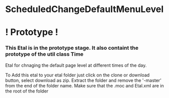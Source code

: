 # ScheduledChangeDefaultMenuLevel

# ! Prototype ! 
### This Etal is in the prototype stage. It also containt the prototype of the util class Time 

Etal for chnaging the default page level at different times of the day.

To Add this etal to your etal folder just click on the clone or download button, select download as zip.
Extract the folder and remove the '-master' from the end of the folder name. 
Make sure that the .moc and Etal.xml are in the root of the folder
